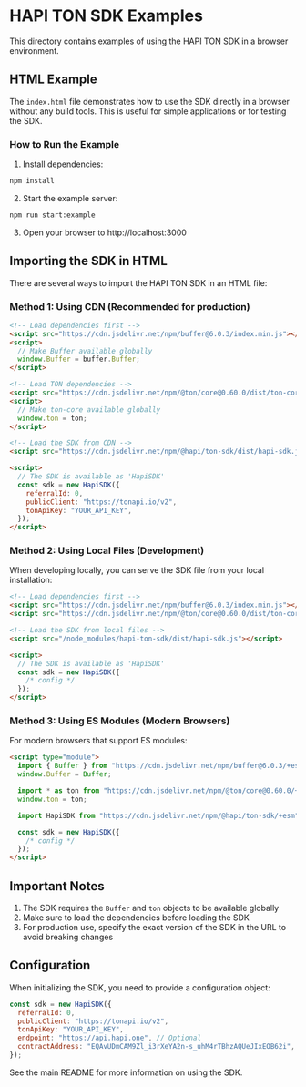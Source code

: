 # HAPI TON SDK Examples

This directory contains examples of using the HAPI TON SDK in a browser environment.

## HTML Example

The `index.html` file demonstrates how to use the SDK directly in a browser without any build tools. This is useful for simple applications or for testing the SDK.

### How to Run the Example

1. Install dependencies:

```bash
npm install
```

2. Start the example server:

```bash
npm run start:example
```

3. Open your browser to http://localhost:3000

## Importing the SDK in HTML

There are several ways to import the HAPI TON SDK in an HTML file:

### Method 1: Using CDN (Recommended for production)

```html
<!-- Load dependencies first -->
<script src="https://cdn.jsdelivr.net/npm/buffer@6.0.3/index.min.js"></script>
<script>
  // Make Buffer available globally
  window.Buffer = buffer.Buffer;
</script>

<!-- Load TON dependencies -->
<script src="https://cdn.jsdelivr.net/npm/@ton/core@0.60.0/dist/ton-core.min.js"></script>
<script>
  // Make ton-core available globally
  window.ton = ton;
</script>

<!-- Load the SDK from CDN -->
<script src="https://cdn.jsdelivr.net/npm/@hapi/ton-sdk/dist/hapi-sdk.js"></script>

<script>
  // The SDK is available as 'HapiSDK'
  const sdk = new HapiSDK({
    referralId: 0,
    publicClient: "https://tonapi.io/v2",
    tonApiKey: "YOUR_API_KEY",
  });
</script>
```

### Method 2: Using Local Files (Development)

When developing locally, you can serve the SDK file from your local installation:

```html
<!-- Load dependencies first -->
<script src="https://cdn.jsdelivr.net/npm/buffer@6.0.3/index.min.js"></script>
<script src="https://cdn.jsdelivr.net/npm/@ton/core@0.60.0/dist/ton-core.min.js"></script>

<!-- Load the SDK from local files -->
<script src="/node_modules/hapi-ton-sdk/dist/hapi-sdk.js"></script>

<script>
  // The SDK is available as 'HapiSDK'
  const sdk = new HapiSDK({
    /* config */
  });
</script>
```

### Method 3: Using ES Modules (Modern Browsers)

For modern browsers that support ES modules:

```html
<script type="module">
  import { Buffer } from "https://cdn.jsdelivr.net/npm/buffer@6.0.3/+esm";
  window.Buffer = Buffer;

  import * as ton from "https://cdn.jsdelivr.net/npm/@ton/core@0.60.0/+esm";
  window.ton = ton;

  import HapiSDK from "https://cdn.jsdelivr.net/npm/@hapi/ton-sdk/+esm";

  const sdk = new HapiSDK({
    /* config */
  });
</script>
```

## Important Notes

1. The SDK requires the `Buffer` and `ton` objects to be available globally
2. Make sure to load the dependencies before loading the SDK
3. For production use, specify the exact version of the SDK in the URL to avoid breaking changes

## Configuration

When initializing the SDK, you need to provide a configuration object:

```javascript
const sdk = new HapiSDK({
  referralId: 0,
  publicClient: "https://tonapi.io/v2",
  tonApiKey: "YOUR_API_KEY",
  endpoint: "https://api.hapi.one", // Optional
  contractAddress: "EQAvUDmCAM9Zl_i3rXeYA2n-s_uhM4rTBhzAQUeJIxEOB62i", // Optional
});
```

See the main README for more information on using the SDK.

